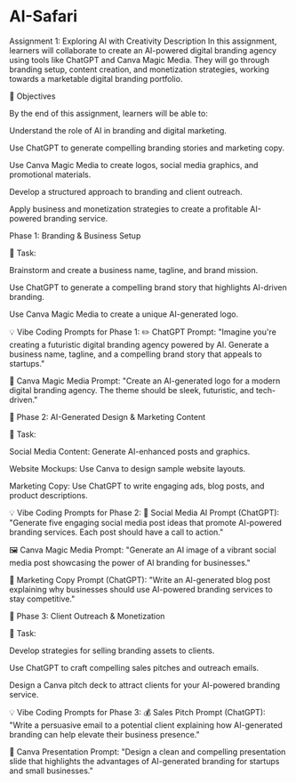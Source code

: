 # AI-Safari
Assignment 1: Exploring AI with Creativity
Description
In this assignment, learners will collaborate to create an AI-powered digital branding agency using tools like ChatGPT and Canva Magic Media. They will go through branding setup, content creation, and monetization strategies, working towards a marketable digital branding portfolio.


📌 Objectives

By the end of this assignment, learners will be able to:

Understand the role of AI in branding and digital marketing.

Use ChatGPT to generate compelling branding stories and marketing copy.

Use Canva Magic Media to create logos, social media graphics, and promotional materials.

Develop a structured approach to branding and client outreach.

Apply business and monetization strategies to create a profitable AI-powered branding service.

Phase 1: Branding & Business Setup

📌 Task:

Brainstorm and create a business name, tagline, and brand mission.

Use ChatGPT to generate a compelling brand story that highlights AI-driven branding.

Use Canva Magic Media to create a unique AI-generated logo.

💡 Vibe Coding Prompts for Phase 1: ✏️ ChatGPT Prompt: "Imagine you're creating a futuristic digital branding agency powered by AI. Generate a business name, tagline, and a compelling brand story that appeals to startups."

🎨 Canva Magic Media Prompt: "Create an AI-generated logo for a modern digital branding agency. The theme should be sleek, futuristic, and tech-driven."


🔹 Phase 2: AI-Generated Design & Marketing Content

📌 Task:

Social Media Content: Generate AI-enhanced posts and graphics.

Website Mockups: Use Canva to design sample website layouts.

Marketing Copy: Use ChatGPT to write engaging ads, blog posts, and product descriptions.

💡 Vibe Coding Prompts for Phase 2: 📢 Social Media AI Prompt (ChatGPT): "Generate five engaging social media post ideas that promote AI-powered branding services. Each post should have a call to action."

🖼️ Canva Magic Media Prompt: "Generate an AI image of a vibrant social media post showcasing the power of AI branding for businesses."

📑 Marketing Copy Prompt (ChatGPT): "Write an AI-generated blog post explaining why businesses should use AI-powered branding services to stay competitive."


🔹 Phase 3: Client Outreach & Monetization

📌 Task:

Develop strategies for selling branding assets to clients.

Use ChatGPT to craft compelling sales pitches and outreach emails.

Design a Canva pitch deck to attract clients for your AI-powered branding service.

💡 Vibe Coding Prompts for Phase 3: 💰 Sales Pitch Prompt (ChatGPT): "Write a persuasive email to a potential client explaining how AI-generated branding can help elevate their business presence."

🤝 Canva Presentation Prompt: "Design a clean and compelling presentation slide that highlights the advantages of AI-generated branding for startups and small businesses."
